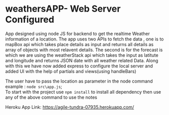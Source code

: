 # weathersAPP- Web Server Configured

App designed using node JS for backend to get the realtime Weather information of a location.
The app uses two APIs to fetch the data , one is to mapBox api which takes place details as input and returns all details as array of objects with most relavent details.
The second is for the forecast is which we are using the weatherStack api
which takes the input as latitute and longitude and returns JSON date with all weather related Data.
Along with this we have now added express to configure the local server and added UI with the help of partials and views(using handleBars)

The user have to pass the location as parameter in the node command
example :   `node src\app.js`;
<br/>
        To start with the project
            use `npm install` to install all dependency
            then use any of the above command to use the notes


Heroku App Link:  https://agile-tundra-07935.herokuapp.com/